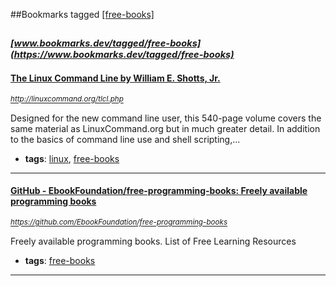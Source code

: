 ##Bookmarks tagged [[free-books]](https://www.bookmarks.dev?q=[free-books])

_<sup><sup>[www.bookmarks.dev/tagged/free-books](https://www.bookmarks.dev/tagged/free-books)</sup></sup>_
---
#### [The Linux Command Line by William E. Shotts, Jr.](http://linuxcommand.org/tlcl.php)
_<sup>http://linuxcommand.org/tlcl.php</sup>_

Designed for the new command line user, this 540-page volume covers the same material as LinuxCommand.org but in much greater detail. In addition to the basics of command line use and shell scripting,...
* **tags**: [linux](../tagged/linux.md), [free-books](../tagged/free-books.md)
---
#### [GitHub - EbookFoundation/free-programming-books: Freely available programming books](https://github.com/EbookFoundation/free-programming-books)
_<sup>https://github.com/EbookFoundation/free-programming-books</sup>_

Freely available programming books.
List of Free Learning Resources
* **tags**: [free-books](../tagged/free-books.md)
---

